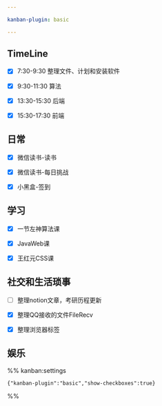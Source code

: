 ```yaml
---

kanban-plugin: basic

---
```


## TimeLine

- [x] 7:30-9:30 整理文件、计划和安装软件
- [x] 9:30-11:30 算法
- [x] 13:30-15:30 后端
- [x] 15:30-17:30 前端


## 日常

- [x] 微信读书-读书
- [x] 微信读书-每日挑战
- [x] 小黑盒-签到


## 学习

- [x] 一节左神算法课
- [x] JavaWeb课
- [x] 王红元CSS课


## 社交和生活琐事

- [ ] 整理notion文章，考研历程更新
- [x] 整理QQ接收的文件FileRecv
- [x] 整理浏览器标签


## 娱乐





%% kanban:settings
```
{"kanban-plugin":"basic","show-checkboxes":true}
```
%%